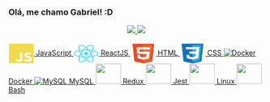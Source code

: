 ### Olá, me chamo Gabriel! :D

<div align="center">
  <a href="https://github.com/bielbcs">
  <img height="180em" src="https://github-readme-stats.vercel.app/api?username=bielbcs&show_icons=true&theme=dracula&include_all_commits=true&count_private=true"/>
  <img height="180em" src="https://github-readme-stats.vercel.app/api/top-langs/?username=bielbcs&layout=compact&langs_count=7&theme=dracula"/>
</div>

<div style="display: inline_block"><br>
  <img align="center" alt="Js" height="40" width="50" src="https://raw.githubusercontent.com/devicons/devicon/master/icons/javascript/javascript-plain.svg">
  JavaScript
  <img align="center" alt="React" height="40" width="50" src="https://raw.githubusercontent.com/devicons/devicon/master/icons/react/react-original.svg">
  ReactJS
  <img align="center" alt="HTML" height="40" width="50" src="https://raw.githubusercontent.com/devicons/devicon/master/icons/html5/html5-original.svg">
  HTML
  <img align="center" alt="CSS" height="40" width="50" src="https://raw.githubusercontent.com/devicons/devicon/master/icons/css3/css3-original.svg">
  CSS
  <img alt="Docker" height="40" width="50" src="https://cdn.jsdelivr.net/gh/devicons/devicon/icons/docker/docker-original.svg" />
  Docker
  <img alt="MySQL" height="40" width="50" src="https://cdn.jsdelivr.net/gh/devicons/devicon/icons/mysql/mysql-original-wordmark.svg" />
  MySQL  
  <img height="40" width="50" src="https://cdn.jsdelivr.net/gh/devicons/devicon/icons/redux/redux-original.svg" />
  Redux
  <img height="40" width="50" src="https://cdn.jsdelivr.net/gh/devicons/devicon/icons/jest/jest-plain.svg" />
  Jest
  <img height="40" width="50" src="https://cdn.jsdelivr.net/gh/devicons/devicon/icons/linux/linux-original.svg" />
  Linux
  <img height="40" width="50" src="https://cdn.jsdelivr.net/gh/devicons/devicon/icons/bash/bash-original.svg" />
  Bash
</div>
